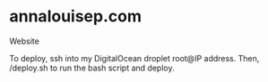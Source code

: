 # annalouisep.com
Website

To deploy, ssh into my DigitalOcean droplet root@IP address.
Then, /deploy.sh to run the bash script and deploy.
